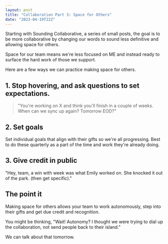 ```yaml
---
layout: post
title: "Collaboration Part 3: Space for Others"
date: "2023-04-19T22Z"
---
```


Starting with Sounding Collaborative, a series of small posts, the goal is to be more collaborative by changing our words to sound less definitive and allowing space for others.

Space for our team means we're less focused on ME and instead ready to surface the hard work of those we support.

Here are a few ways we can practice making space for others.

## 1. Stop hovering, and ask questions to set expectations.

> "You're working on X and think you'll finish in a couple of weeks. When can we sync up again? Tomorrow EOD?"

## 2. Set goals 
Set individual goals that align with their gifts so we're all progressing. Best to do these quarterly as a part of the time and work they're already doing.

## 3. Give credit in public

"Hey, team, a win with week was what Emily worked on. She knocked it out of the park. (then get specific)."

## The point it

Making space for others allows your team to work autonomously, step into their gifts and get due credit and recognition.

You might be thinking, "Wait! Autonomy? I thought we were trying to dial up the collaboration, not send people back to their island."

We can talk about that tomorrow.
